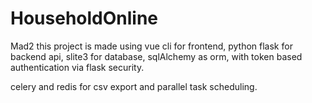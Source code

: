 # HouseholdOnline
Mad2
 this project is made using vue cli for frontend, python flask for backend api, slite3 for database, sqlAlchemy as orm, with token based authentication via flask security.

 celery and redis for csv export and parallel task scheduling.
